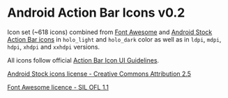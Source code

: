Android Action Bar Icons v0.2
==============

Icon set (~618 icons) combined from [Font Awesome](http://fortawesome.github.io/Font-Awesome/) and
[Android Stock Action Bar icons](http://developer.android.com/design/style/iconography.html#action-bar) in `holo_light` and `holo_dark` color as well as in
`ldpi`, `mdpi`, `hdpi`, `xhdpi` and `xxhdpi` versions.

All icons follow official [Action Bar Icon UI Guidelines](http://developer.android.com/guide/practices/ui_guidelines/icon_design_action_bar.html).

[Android Stock icons license - Creative Commons Attribution 2.5](http://creativecommons.org/licenses/by/2.5/)

[Font Awesome licence - SIL OFL 1.1](http://fortawesome.github.io/Font-Awesome/license/)

